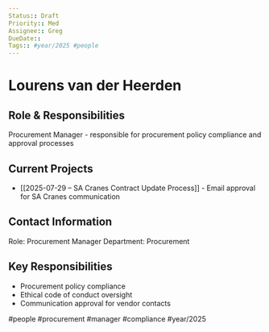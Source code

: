 ```yaml
---
Status:: Draft
Priority:: Med
Assignee:: Greg
DueDate:: 
Tags:: #year/2025 #people
---
```


# Lourens van der Heerden

## Role & Responsibilities
Procurement Manager - responsible for procurement policy compliance and approval processes

## Current Projects
- [[2025-07-29 – SA Cranes Contract Update Process]] - Email approval for SA Cranes communication

## Contact Information
Role: Procurement Manager
Department: Procurement

## Key Responsibilities
- Procurement policy compliance
- Ethical code of conduct oversight
- Communication approval for vendor contacts

#people #procurement #manager #compliance #year/2025